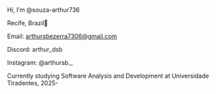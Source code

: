 <p>Hi, I’m @souza-arthur736</p>
<p>Recife, Brazil🔰</p>

Email: arthursbezerra7306@gmail.com

Discord: arthur_dsb

Instagram: @arthursb._

Currently studying Software Analysis and Development at Universidade Tiradentes, 2025-
